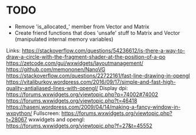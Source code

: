 # TODO
 - Remove 'is_allocated_' member from Vector and Matrix
 - Create friend functions that does 'unsafe' stuff to Matrix and Vector (manipulated internal memory variables)

Links:
https://stackoverflow.com/questions/54236612/is-there-a-way-to-draw-a-circle-with-the-fragment-shader-at-the-position-of-a-po
https://zetcode.com/gui/wxwidgets/layoutmanagement/
https://github.com/memononen/NanoVG
https://stackoverflow.com/questions/22722161/fast-line-drawing-in-opengl
https://vitaliburkov.wordpress.com/2016/09/17/simple-and-fast-high-quality-antialiased-lines-with-opengl/
Display dpi: https://forums.wxwidgets.org/viewtopic.php?p=74002#74002
             https://forums.wxwidgets.org/viewtopic.php?t=46418
https://hasenj.wordpress.com/2009/04/14/making-a-fancy-window-in-wxpython/
Fullscreen: https://forums.wxwidgets.org/viewtopic.php?t=28067
wxwidgets and opengl: https://forums.wxwidgets.org/viewtopic.php?f=27&t=45552